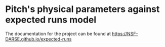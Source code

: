 Pitch's physical parameters against expected runs model
=======================================================
The documentation for the project can be found at https://NSF-DARSE.github.io/expected-runs
